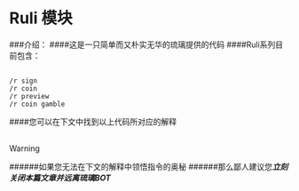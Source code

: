 # Ruli 模块
###介绍：
####这是一只简单而又朴实无华的琉璃提供的代码
####Ruli系列目前包含：
## 
~~~
/r sign
/r coin
/r preview
/r coin gamble
~~~
####您可以在下文中找到以上代码所对应的解释
## 
>[!WARNING]
>######如果您无法在下文的解释中领悟指令的奥秘
######那么鄙人建议您***立刻关闭本篇文章并远离琉璃BOT***

